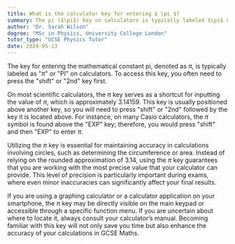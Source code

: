 ```yaml
---
title: What is the calculator key for entering $ \pi $?
summary: The pi ($\pi$) key on calculators is typically labeled $\pi$ or PI and can be accessed by pressing the shift or $2^{nd}$ key first.
author: "Dr. Sarah Wilson"
degree: "MSc in Physics, University College London"
tutor_type: "GCSE Physics Tutor"
date: 2024-05-13
---
```


The key for entering the mathematical constant pi, denoted as $\pi$, is typically labeled as "$\pi$" or "PI" on calculators. To access this key, you often need to press the "shift" or "2nd" key first.

On most scientific calculators, the $\pi$ key serves as a shortcut for inputting the value of $\pi$, which is approximately $3.14159$. This key is usually positioned above another key, so you will need to press "shift" or "2nd" followed by the key it is located above. For instance, on many Casio calculators, the $\pi$ symbol is found above the "EXP" key; therefore, you would press "shift" and then "EXP" to enter $\pi$.

Utilizing the $\pi$ key is essential for maintaining accuracy in calculations involving circles, such as determining the circumference or area. Instead of relying on the rounded approximation of $3.14$, using the $\pi$ key guarantees that you are working with the most precise value that your calculator can provide. This level of precision is particularly important during exams, where even minor inaccuracies can significantly affect your final results.

If you are using a graphing calculator or a calculator application on your smartphone, the $\pi$ key may be directly visible on the main keypad or accessible through a specific function menu. If you are uncertain about where to locate it, always consult your calculator’s manual. Becoming familiar with this key will not only save you time but also enhance the accuracy of your calculations in GCSE Maths.
    